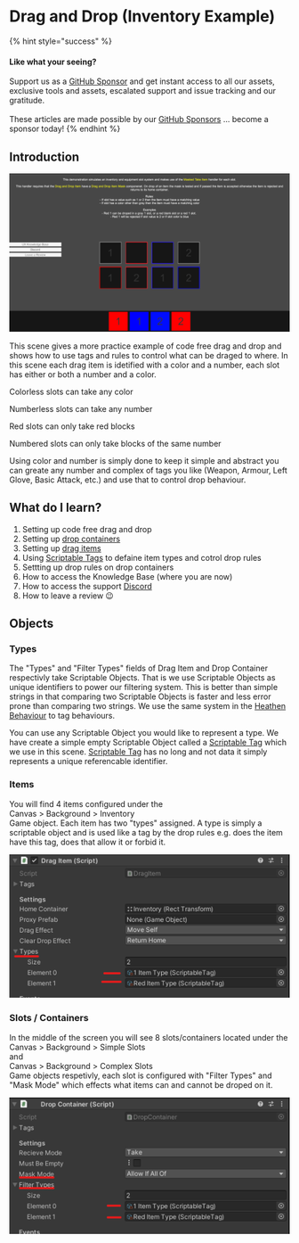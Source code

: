 # Drag and Drop (Inventory Example)

{% hint style="success" %}
#### Like what your seeing?

Support us as a [GitHub Sponsor](../../../../become-a-sponsor/) and get instant access to all our assets, exclusive tools and assets, escalated support and issue tracking and our gratitude.\
\
These articles are made possible by our [GitHub Sponsors](../../../../become-a-sponsor/) ... become a sponsor today!
{% endhint %}

## Introduction

![](<../../../../.gitbook/assets/image (174) (1) (1).png>)

This scene gives a more practice example of code free drag and drop and shows how to use tags and rules to control what can be draged to where. In this scene each drag item is idetified with a color and a number, each slot has either or both a number and a color.&#x20;

Colorless slots can take any color

Numberless slots can take any number

Red slots can only take red blocks

Numbered slots can  only take blocks of the same number

Using color and number is simply done to keep it simple and abstract you can greate any number and complex of tags you like (Weapon, Armour, Left Glove, Basic Attack, etc.) and use that to control drop behaviour.

## What do I learn?

1. Setting up code free drag and drop
2. Setting up [drop containers](../../components/drop-container.md)
3. Setting up [drag items](../../components/drag-item.md)
4. Using [Scriptable Tags](../../../system-core/scriptable-tags.md) to defaine item types and cotrol drop rules
5. Settting up drop rules on drop containers
6. How to access the Knowledge Base (where you are now)
7. How to access the support [Discord ](https://discord.gg/6X3xrRc)
8. How to leave a review 😉

## Objects

### Types

The "Types" and "Filter Types" fields of Drag Item and Drop Container respectivly take Scriptable Objects. That is we use Scriptable Objects as unique identifiers to power our filtering system. This is better than simple strings in that comparing two Scriptable Objects is faster and less error prone than comparing two strings. We use the same system in the [Heathen Behaviour](../../../system-core/scriptable-tags.md) to tag behaviours.

You can use any Scriptable Object you would like to represent a type. We have create a simple empty Scriptable Object called a [Scriptable Tag](../../../system-core/scriptable-tags.md) which we use in this scene. [Scriptable Tag](../../../system-core/scriptable-tags.md) has no long and not data it simply represents a unique referencable identifier.

### Items

You will find 4 items configured under the \
Canvas > Background > Inventory \
Game object. Each item has two "types" assigned. A type is simply a scriptable object and is used like a tag by the drop rules e.g. does the item have this tag, does that allow it or forbid it.

![](<../../../../.gitbook/assets/image (163) (1) (1) (1) (1).png>)

### Slots / Containers

In the middle of the screen you will see 8 slots/containers located under the \
Canvas > Background > Simple Slots \
and\
Canvas > Background > Complex Slots\
Game objects respetivly, each slot is configured with "Filter Types" and "Mask Mode" which effects what items can and cannot be droped on it.

![](<../../../../.gitbook/assets/image (172) (1).png>)
